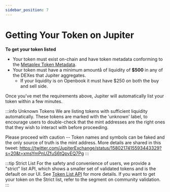 ```yaml
---
sidebar_position: 7
---
```


# Getting Your Token on Jupiter

**To get your token listed**

- Your token must exist on-chain and have token metadata conforming to the [Metaplex Token Metadata](https://docs.metaplex.com/programs/token-metadata/token-standard).
- Your token must have a minimum amountå of liquidity of **$500** in any of the DEXes that Jupiter aggregates.
    - If your liquidity is on Openbook it must have $250 on both the buy and sell side.

Once you've met the requirements above, Jupiter will automatically list your token within a few minutes. 

:::info Unknown Tokens
We are listing tokens with sufficient liquidity automatically. These tokens are marked with the 'unknown' label, to encourage users to double-check that the mint addresses are the right ones that they wish to interact with before proceeding.

Please proceed with caution -- Token names and symbols can be faked and the only source of truth is the mint address. More details are shared in this tweet:
https://twitter.com/JupiterExchange/status/1580217415593443329?s=20&t=xmsYmPnUZfuS6tQpvEQ7Pg
:::

:::tip Strict List
For the safety and convenience of users, we provide a "strict" list API, which shows a smaller set of validated tokens and is the default on our UI. See [Token List API](../apis/token-list-api) for more details. If you want to get your token on the Strict list, refer to the segment on community validation.
:::